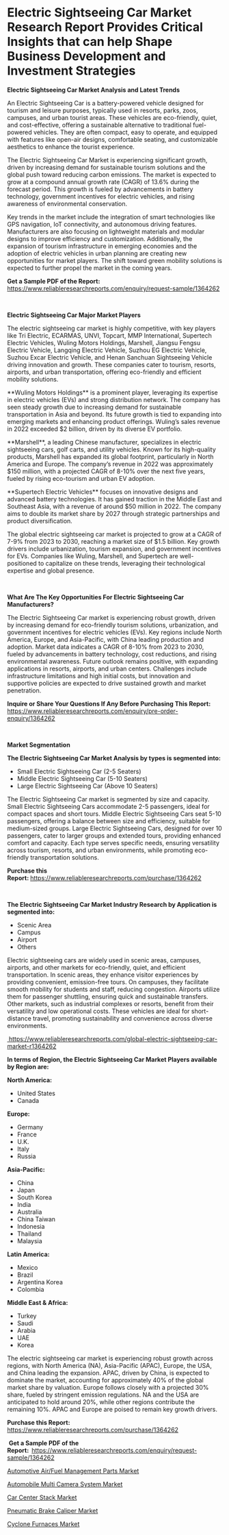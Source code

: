 <p><h1>Electric Sightseeing Car Market Research Report Provides Critical Insights that can help Shape Business Development and Investment Strategies</h1></p><p><strong>Electric Sightseeing Car Market Analysis and Latest Trends</strong></p>
<p><p>An Electric Sightseeing Car is a battery-powered vehicle designed for tourism and leisure purposes, typically used in resorts, parks, zoos, campuses, and urban tourist areas. These vehicles are eco-friendly, quiet, and cost-effective, offering a sustainable alternative to traditional fuel-powered vehicles. They are often compact, easy to operate, and equipped with features like open-air designs, comfortable seating, and customizable aesthetics to enhance the tourist experience.</p><p>The Electric Sightseeing Car Market is experiencing significant growth, driven by increasing demand for sustainable tourism solutions and the global push toward reducing carbon emissions. The market is expected to grow at a compound annual growth rate (CAGR) of 13.6% during the forecast period. This growth is fueled by advancements in battery technology, government incentives for electric vehicles, and rising awareness of environmental conservation.</p><p>Key trends in the market include the integration of smart technologies like GPS navigation, IoT connectivity, and autonomous driving features. Manufacturers are also focusing on lightweight materials and modular designs to improve efficiency and customization. Additionally, the expansion of tourism infrastructure in emerging economies and the adoption of electric vehicles in urban planning are creating new opportunities for market players. The shift toward green mobility solutions is expected to further propel the market in the coming years.</p></p>
<p><strong>Get a Sample PDF of the Report:&nbsp;</strong> <a href="https://www.reliableresearchreports.com/enquiry/request-sample/1364262?utm_campaign=24&utm_medium=2&utm_source=Github&utm_content=ia&utm_term=22012025&utm_id=electric-sightseeing-car">https://www.reliableresearchreports.com/enquiry/request-sample/1364262</a></p>
<p>&nbsp;</p>
<p><strong>Electric Sightseeing Car Major Market Players</strong></p>
<p><p>The electric sightseeing car market is highly competitive, with key players like Tri Electric, ECARMAS, UNVI, Topcart, MMP International, Supertech Electric Vehicles, Wuling Motors Holdings, Marshell, Jiangsu Fengsu Electric Vehicle, Langqing Electric Vehicle, Suzhou EG Electric Vehicle, Suzhou Excar Electric Vehicle, and Henan Sanchuan Sightseeing Vehicle driving innovation and growth. These companies cater to tourism, resorts, airports, and urban transportation, offering eco-friendly and efficient mobility solutions.</p><p>**Wuling Motors Holdings** is a prominent player, leveraging its expertise in electric vehicles (EVs) and strong distribution network. The company has seen steady growth due to increasing demand for sustainable transportation in Asia and beyond. Its future growth is tied to expanding into emerging markets and enhancing product offerings. Wuling’s sales revenue in 2022 exceeded $2 billion, driven by its diverse EV portfolio.</p><p>**Marshell**, a leading Chinese manufacturer, specializes in electric sightseeing cars, golf carts, and utility vehicles. Known for its high-quality products, Marshell has expanded its global footprint, particularly in North America and Europe. The company’s revenue in 2022 was approximately $150 million, with a projected CAGR of 8-10% over the next five years, fueled by rising eco-tourism and urban EV adoption.</p><p>**Supertech Electric Vehicles** focuses on innovative designs and advanced battery technologies. It has gained traction in the Middle East and Southeast Asia, with a revenue of around $50 million in 2022. The company aims to double its market share by 2027 through strategic partnerships and product diversification.</p><p>The global electric sightseeing car market is projected to grow at a CAGR of 7-9% from 2023 to 2030, reaching a market size of $1.5 billion. Key growth drivers include urbanization, tourism expansion, and government incentives for EVs. Companies like Wuling, Marshell, and Supertech are well-positioned to capitalize on these trends, leveraging their technological expertise and global presence.</p></p>
<p>&nbsp;</p>
<p><strong>What Are The Key Opportunities For Electric Sightseeing Car Manufacturers?</strong></p>
<p><p>The Electric Sightseeing Car market is experiencing robust growth, driven by increasing demand for eco-friendly tourism solutions, urbanization, and government incentives for electric vehicles (EVs). Key regions include North America, Europe, and Asia-Pacific, with China leading production and adoption. Market data indicates a CAGR of 8-10% from 2023 to 2030, fueled by advancements in battery technology, cost reductions, and rising environmental awareness. Future outlook remains positive, with expanding applications in resorts, airports, and urban centers. Challenges include infrastructure limitations and high initial costs, but innovation and supportive policies are expected to drive sustained growth and market penetration.</p></p>
<p><strong>Inquire or Share Your Questions If Any Before Purchasing This Report:</strong> <a href="https://www.reliableresearchreports.com/enquiry/pre-order-enquiry/1364262?utm_campaign=24&utm_medium=2&utm_source=Github&utm_content=ia&utm_term=22012025&utm_id=electric-sightseeing-car">https://www.reliableresearchreports.com/enquiry/pre-order-enquiry/1364262</a></p>
<p>&nbsp;</p>
<p><strong>Market Segmentation</strong></p>
<p><strong>The Electric Sightseeing Car Market Analysis by types is segmented into:</strong></p>
<p><ul><li>Small Electric Sightseeing Car (2-5 Seaters)</li><li>Middle Electric Sightseeing Car (5-10 Seaters)</li><li>Large Electric Sightseeing Car (Above 10 Seaters)</li></ul></p>
<p><p>The Electric Sightseeing Car market is segmented by size and capacity. Small Electric Sightseeing Cars accommodate 2-5 passengers, ideal for compact spaces and short tours. Middle Electric Sightseeing Cars seat 5-10 passengers, offering a balance between size and efficiency, suitable for medium-sized groups. Large Electric Sightseeing Cars, designed for over 10 passengers, cater to larger groups and extended tours, providing enhanced comfort and capacity. Each type serves specific needs, ensuring versatility across tourism, resorts, and urban environments, while promoting eco-friendly transportation solutions.</p></p>
<p><strong>Purchase this Report:&nbsp;</strong><a href="https://www.reliableresearchreports.com/purchase/1364262?utm_campaign=24&utm_medium=2&utm_source=Github&utm_content=ia&utm_term=22012025&utm_id=electric-sightseeing-car">https://www.reliableresearchreports.com/purchase/1364262</a></p>
<p>&nbsp;</p>
<p><strong>The Electric Sightseeing Car Market Industry Research by Application is segmented into:</strong></p>
<p><ul><li>Scenic Area</li><li>Campus</li><li>Airport</li><li>Others</li></ul></p>
<p><p>Electric sightseeing cars are widely used in scenic areas, campuses, airports, and other markets for eco-friendly, quiet, and efficient transportation. In scenic areas, they enhance visitor experiences by providing convenient, emission-free tours. On campuses, they facilitate smooth mobility for students and staff, reducing congestion. Airports utilize them for passenger shuttling, ensuring quick and sustainable transfers. Other markets, such as industrial complexes or resorts, benefit from their versatility and low operational costs. These vehicles are ideal for short-distance travel, promoting sustainability and convenience across diverse environments.</p></p>
<p><a href="https://www.reliableresearchreports.com/global-electric-sightseeing-car-market-r1364262?utm_campaign=24&utm_medium=2&utm_source=Github&utm_content=ia&utm_term=22012025&utm_id=electric-sightseeing-car">&nbsp;https://www.reliableresearchreports.com/global-electric-sightseeing-car-market-r1364262</a></p>
<p><strong>In terms of Region, the Electric Sightseeing Car Market Players available by Region are:</strong></p>
<p>
    <p> <strong> North America: </strong>
        <ul>
            <li>United States</li>
            <li>Canada</li>
        </ul>
        </p> 
    <p> <strong> Europe: </strong>
        <ul>
            <li>Germany</li>
            <li>France</li>
            <li>U.K.</li>
            <li>Italy</li>
            <li>Russia</li>
        </ul>
        </p> 
    <p> <strong> Asia-Pacific: </strong>
        <ul>
            <li>China</li>
            <li>Japan</li>
            <li>South Korea</li>
            <li>India</li>
            <li>Australia</li>
            <li>China Taiwan</li>
            <li>Indonesia</li>
            <li>Thailand</li>
            <li>Malaysia</li>
        </ul>
        </p> 
    <p> <strong> Latin America: </strong>
        <ul>
            <li>Mexico</li>
            <li>Brazil</li>
            <li>Argentina Korea</li>
            <li>Colombia</li>
        </ul>
        </p> 
    <p> <strong> Middle East & Africa: </strong>
        <ul>
            <li>Turkey</li>
            <li>Saudi</li>
            <li>Arabia</li>
            <li>UAE</li>
            <li>Korea</li>
        </ul>
    </p>
    </p>
<p><p>The electric sightseeing car market is experiencing robust growth across regions, with North America (NA), Asia-Pacific (APAC), Europe, the USA, and China leading the expansion. APAC, driven by China, is expected to dominate the market, accounting for approximately 40% of the global market share by valuation. Europe follows closely with a projected 30% share, fueled by stringent emission regulations. NA and the USA are anticipated to hold around 20%, while other regions contribute the remaining 10%. APAC and Europe are poised to remain key growth drivers.</p></p>
<p><strong>Purchase this Report: </strong><a href="https://www.reliableresearchreports.com/purchase/1364262?utm_campaign=24&utm_medium=2&utm_source=Github&utm_content=ia&utm_term=22012025&utm_id=electric-sightseeing-car">https://www.reliableresearchreports.com/purchase/1364262</a></p>
<p>&nbsp;<strong>Get a Sample PDF of the Report:&nbsp;&nbsp;</strong><a href="https://www.reliableresearchreports.com/enquiry/request-sample/1364262?utm_campaign=24&utm_medium=2&utm_source=Github&utm_content=ia&utm_term=22012025&utm_id=electric-sightseeing-car">https://www.reliableresearchreports.com/enquiry/request-sample/1364262</a></p>
<p><strong></strong></p>
<p><p><a href="https://www.linkedin.com/pulse/automotive-airfuel-management-parts-market-size-type-product-qdvlf?utm_campaign=24&utm_medium=2&utm_source=Github&utm_content=ia&utm_term=22012025&utm_id=electric-sightseeing-car">Automotive Air/Fuel Management Parts Market</a></p><p><a href="https://www.linkedin.com/pulse/swot-analysis-automobile-multi-camera-system-market-business-6b8cf?utm_campaign=24&utm_medium=2&utm_source=Github&utm_content=ia&utm_term=22012025&utm_id=electric-sightseeing-car">Automobile Multi Camera System Market</a></p><p><a href="https://github.com/delindacallegari68/Market-Research-Report-List-1/blob/main/car-center-stack-market.md?utm_campaign=24&utm_medium=2&utm_source=Github&utm_content=ia&utm_term=22012025&utm_id=electric-sightseeing-car">Car Center Stack Market</a></p><p><a href="https://github.com/elizabethdagraca/Market-Research-Report-List-5/blob/main/pneumatic-brake-caliper-market.md?utm_campaign=24&utm_medium=2&utm_source=Github&utm_content=ia&utm_term=22012025&utm_id=electric-sightseeing-car">Pneumatic Brake Caliper Market</a></p><p><a href="https://www.linkedin.com/pulse/future-forecasts-global-cyclone-furnaces-market-show-133-cagr-4i0pf?utm_campaign=24&utm_medium=2&utm_source=Github&utm_content=ia&utm_term=22012025&utm_id=electric-sightseeing-car">Cyclone Furnaces Market</a></p></p>